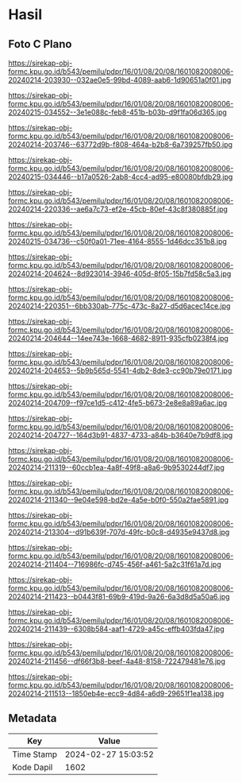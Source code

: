 # Hasil

## Foto C Plano

https://sirekap-obj-formc.kpu.go.id/b543/pemilu/pdpr/16/01/08/20/08/1601082008006-20240214-203930--032ae0e5-99bd-4089-aab6-1d90651a0f01.jpg

https://sirekap-obj-formc.kpu.go.id/b543/pemilu/pdpr/16/01/08/20/08/1601082008006-20240215-034552--3e1e088c-feb8-451b-b03b-d9f1fa06d365.jpg

https://sirekap-obj-formc.kpu.go.id/b543/pemilu/pdpr/16/01/08/20/08/1601082008006-20240214-203746--63772d9b-f808-464a-b2b8-6a739257fb50.jpg

https://sirekap-obj-formc.kpu.go.id/b543/pemilu/pdpr/16/01/08/20/08/1601082008006-20240215-034446--b17a0526-2ab8-4cc4-ad95-e80080bfdb29.jpg

https://sirekap-obj-formc.kpu.go.id/b543/pemilu/pdpr/16/01/08/20/08/1601082008006-20240214-220336--ae6a7c73-ef2e-45cb-80ef-43c8f380885f.jpg

https://sirekap-obj-formc.kpu.go.id/b543/pemilu/pdpr/16/01/08/20/08/1601082008006-20240215-034736--c50f0a01-71ee-4164-8555-1d46dcc351b8.jpg

https://sirekap-obj-formc.kpu.go.id/b543/pemilu/pdpr/16/01/08/20/08/1601082008006-20240214-204624--8d923014-3946-405d-8f05-15b7fd58c5a3.jpg

https://sirekap-obj-formc.kpu.go.id/b543/pemilu/pdpr/16/01/08/20/08/1601082008006-20240214-220351--6bb330ab-775c-473c-8a27-d5d6acec14ce.jpg

https://sirekap-obj-formc.kpu.go.id/b543/pemilu/pdpr/16/01/08/20/08/1601082008006-20240214-204644--14ee743e-1668-4682-8911-935cfb0238f4.jpg

https://sirekap-obj-formc.kpu.go.id/b543/pemilu/pdpr/16/01/08/20/08/1601082008006-20240214-204653--5b9b565d-5541-4db2-8de3-cc90b79e0171.jpg

https://sirekap-obj-formc.kpu.go.id/b543/pemilu/pdpr/16/01/08/20/08/1601082008006-20240214-204709--f97ce1d5-c412-4fe5-b673-2e8e8a89a6ac.jpg

https://sirekap-obj-formc.kpu.go.id/b543/pemilu/pdpr/16/01/08/20/08/1601082008006-20240214-204727--164d3b91-4837-4733-a84b-b3640e7b9df8.jpg

https://sirekap-obj-formc.kpu.go.id/b543/pemilu/pdpr/16/01/08/20/08/1601082008006-20240214-211319--60ccb1ea-4a8f-49f8-a8a6-9b9530244df7.jpg

https://sirekap-obj-formc.kpu.go.id/b543/pemilu/pdpr/16/01/08/20/08/1601082008006-20240214-211340--9e04e598-bd2e-4a5e-b0f0-550a2fae5891.jpg

https://sirekap-obj-formc.kpu.go.id/b543/pemilu/pdpr/16/01/08/20/08/1601082008006-20240214-213304--d91b639f-707d-49fc-b0c8-d4935e9437d8.jpg

https://sirekap-obj-formc.kpu.go.id/b543/pemilu/pdpr/16/01/08/20/08/1601082008006-20240214-211404--716986fc-d745-456f-a461-5a2c31f61a7d.jpg

https://sirekap-obj-formc.kpu.go.id/b543/pemilu/pdpr/16/01/08/20/08/1601082008006-20240214-211423--b0443f81-69b9-419d-9a26-6a3d8d5a50a6.jpg

https://sirekap-obj-formc.kpu.go.id/b543/pemilu/pdpr/16/01/08/20/08/1601082008006-20240214-211439--6308b584-aaf1-4729-a45c-effb403fda47.jpg

https://sirekap-obj-formc.kpu.go.id/b543/pemilu/pdpr/16/01/08/20/08/1601082008006-20240214-211456--df66f3b8-beef-4a48-8158-722479481e76.jpg

https://sirekap-obj-formc.kpu.go.id/b543/pemilu/pdpr/16/01/08/20/08/1601082008006-20240214-211513--1850eb4e-ecc9-4d84-a6d9-29651f1ea138.jpg


## Metadata

| Key        | Value               |
| ---------- | ------------------- |
| Time Stamp | 2024-02-27 15:03:52 |
| Kode Dapil | 1602                |



